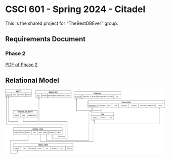 # CSCI 601 - Spring 2024 - Citadel

This is the shared project for "TheBestDBEver" group.

## Requirements Document

### Phase 2
[PDF of Phase 2](<Documentation/601- DB Project - The Best DB Ever - Phase Two.pdf>)

## Relational Model

![Model](Phase3-RelationalModel.drawio.png)